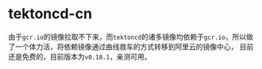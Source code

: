 # tektoncd-cn

由于`gcr.io`的镜像拉取不下来，而`tektoncd`的诸多镜像均依赖于`gcr.io`，所以做了一个体力活，将依赖镜像通过曲线救车的方式转移到阿里云的镜像中心，
目前还是免费的，目前版本为`v0.18.1`，亲测可用。